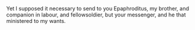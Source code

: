 Yet I supposed it necessary to send to you Epaphroditus, my brother, and companion in labour, and fellowsoldier, but your messenger, and he that ministered to my wants.

